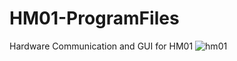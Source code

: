 # HM01-ProgramFiles
Hardware Communication and GUI for HM01
![hm01](https://user-images.githubusercontent.com/67373600/203853398-f8259137-b043-40a2-aa02-c17e5640483d.png)
